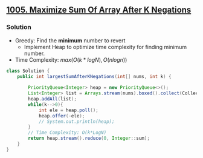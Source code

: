 ## [1005. Maximize Sum Of Array After K Negations](https://leetcode.cn/problems/maximize-sum-of-array-after-k-negations/)

### Solution

- Greedy:  Find the **minimum** number to revert
  - Implement Heap to optimize time complexity for finding minimum number.
- Time Complexity: $max(O(k*logN), O(nlogn))$

```java
class Solution {
    public int largestSumAfterKNegations(int[] nums, int k) {
        
        PriorityQueue<Integer> heap = new PriorityQueue<>();
        List<Integer> list = Arrays.stream(nums).boxed().collect(Collectors.toList());
        heap.addAll(list);
        while(k-->0){
            int ele = heap.poll();
            heap.offer(-ele);
            // System.out.println(heap);
        }
        // Time Complexity: O(k*LogN)
        return heap.stream().reduce(0, Integer::sum);
    }
}
```

